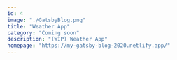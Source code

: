 ```yaml
---
id: 4
image: "./GatsbyBlog.png"
title: "Weather App"
category: "Coming soon"
description: "(WIP) Weather App"
homepage: "https://my-gatsby-blog-2020.netlify.app/"
---
```

